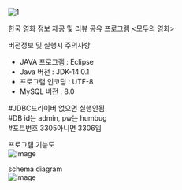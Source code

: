 ![1](https://user-images.githubusercontent.com/77532413/121040303-c2d6d300-c7ec-11eb-9c6a-2c53a570ba61.PNG)
            
한국 영화 정보 제공 및 리뷰 공유 프로그램 <모두의 영화>

    
버전정보 및 실행시 주의사항   

- JAVA 프로그램 : Eclipse
- Java 버전 : JDK-14.0.1
- 프로그램 인코딩 : UTF-8
- MySQL 버전 : 8.0
        
#JDBC드라이버 없으면 실행안됨      
#DB id는 admin, pw는 humbug     
#포트번호 3305아니면 3306임       





프로그램 기능도    
![image](https://user-images.githubusercontent.com/77532413/121040792-27922d80-c7ed-11eb-8892-2297251277b5.png)


schema diagram      
![image](https://user-images.githubusercontent.com/77532413/121040918-41cc0b80-c7ed-11eb-8f3e-cb5972201138.png)


